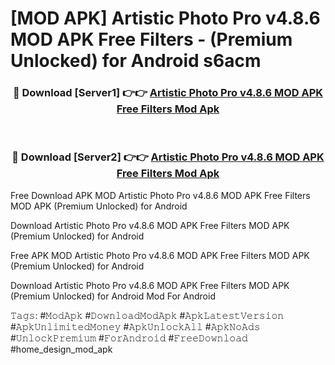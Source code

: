 # [MOD APK] Artistic Photo Pro v4.8.6 MOD APK Free Filters - (Premium Unlocked) for Android s6acm



<div align="center">
<h3>🔴 Download [Server1] 👉👉 <a href="https://momento.my/?title=Artistic_Photo_Pro_v4.8.6_MOD_APK_Free_Filters">Artistic Photo Pro v4.8.6 MOD APK Free Filters Mod Apk</a></h3><br>

<h3>🔴 Download [Server2] 👉👉 <a href="https://momento.my/?title=Artistic_Photo_Pro_v4.8.6_MOD_APK_Free_Filters">Artistic Photo Pro v4.8.6 MOD APK Free Filters Mod Apk</a></h3>
</div>



Free Download APK MOD Artistic Photo Pro v4.8.6 MOD APK Free Filters MOD APK (Premium Unlocked) for Android

Download Artistic Photo Pro v4.8.6 MOD APK Free Filters MOD APK (Premium Unlocked) for Android

Free APK MOD Artistic Photo Pro v4.8.6 MOD APK Free Filters MOD APK (Premium Unlocked) for Android

Download Artistic Photo Pro v4.8.6 MOD APK Free Filters MOD APK (Premium Unlocked) for Android Mod For Android

𝚃𝚊𝚐𝚜: #𝙼𝚘𝚍𝙰𝚙𝚔 #𝙳𝚘𝚠𝚗𝚕𝚘𝚊𝚍𝙼𝚘𝚍𝙰𝚙𝚔 #𝙰𝚙𝚔𝙻𝚊𝚝𝚎𝚜𝚝𝚅𝚎𝚛𝚜𝚒𝚘𝚗 #𝙰𝚙𝚔𝚄𝚗𝚕𝚒𝚖𝚒𝚝𝚎𝚍𝙼𝚘𝚗𝚎𝚢 #𝙰𝚙𝚔𝚄𝚗𝚕𝚘𝚌𝚔𝙰𝚕𝚕 #𝙰𝚙𝚔𝙽𝚘𝙰𝚍𝚜 #𝚄𝚗𝚕𝚘𝚌𝚔𝙿𝚛𝚎𝚖𝚒𝚞𝚖 #𝙵𝚘𝚛𝙰𝚗𝚍𝚛𝚘𝚒𝚍 #𝙵𝚛𝚎𝚎𝙳𝚘𝚠𝚗𝚕𝚘𝚊𝚍 #home_design_mod_apk

